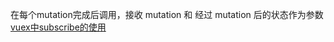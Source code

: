 在每个mutation完成后调用，接收 mutation 和 经过 mutation 后的状态作为参数
[vuex中subscribe的使用](https://blog.csdn.net/IT_bar/article/details/117127688)